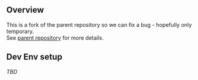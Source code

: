 
## Overview
This is a fork of the parent repository so we can fix a bug - hopefully only temporary.  
See [parent repository](https://github.com/smoketurner/dropwizard-swagger) for more details.

## Dev Env setup
_TBD_
